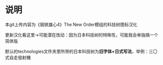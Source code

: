 # 说明
本git上传内容为《钢铁雄心4》The New Order模组的科技树图标汉化

更新汉化看这里→可能潜在改动：因为日本科技树的特殊性，可能我会单独搞一个简体版

默认的technologies文件夹里所带的日本科技树为**旧字体+日式写法**，举例：三〇式自走發射機
